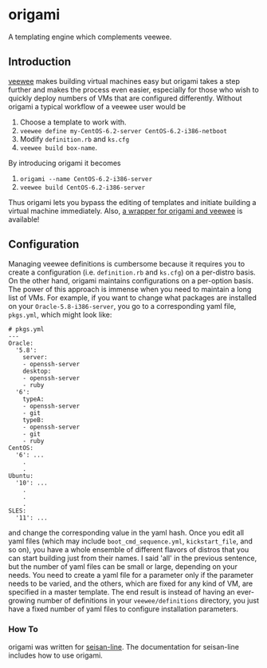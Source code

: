 # origami #
A templating engine which complements veewee.  

## Introduction ##
[veewee](http://github.com/jedi4ever/veewee) makes building virtual machines easy but origami takes a step further and makes the process even easier,
especially for those who wish to quickly deploy numbers of VMs that are configured differently.
Without origami a typical workflow of a veewee user would be

1. Choose a template to work with. 
2. `veewee define my-CentOS-6.2-server CentOS-6.2-i386-netboot`
3. Modify `definition.rb` and `ks.cfg`
4. `veewee build box-name`.

By introducing origami it becomes

1. `origami --name CentOS-6.2-i386-server`
2. `veewee build CentOS-6.2-i386-server`

Thus origami lets you bypass the editing of templates and initiate building a virtual machine immediately.
Also, [a wrapper for origami and veewee](http://github.com/akumano/seisan-line) is available!

## Configuration ##
Managing veewee definitions is cumbersome because it requires you to create a configuration (i.e. `definition.rb` and `ks.cfg`) on a per-distro basis.
On the other hand, origami maintains configurations on a per-option basis.
The power of this approach is immense when you need to maintain a long list of VMs.
For example, if you want to change what packages are installed on your `Oracle-5.8-i386-server`,
you go to a corresponding yaml file, `pkgs.yml`, which might look like:

    # pkgs.yml
    ---
    Oracle:
      '5.8':
        server:
        - openssh-server
        desktop:
        - openssh-server
        - ruby
      '6':
        typeA:
        - openssh-server
        - git
        typeB:
        - openssh-server
        - git
        - ruby
    CentOS:
      '6': ...
        .
        .
    Ubuntu:
      '10': ...
        .
        .
        .
    SLES:
      '11': ...

and change the corresponding value in the yaml hash.
Once you edit all yaml files (which may include `boot_cmd_sequence.yml`, `kickstart_file`, and so on), 
you have a whole ensemble of different flavors of distros that you can start building just from their names.
I said 'all' in the previous sentence, but the number of yaml files can be small or large,
depending on your needs.
You need to create a yaml file for a parameter only if the parameter needs to be varied, and the others, which are fixed for any kind of VM,
are specified in a master template. The end result is instead of having an ever-growing number of definitions in your `veewee/definitions` directory,
you just have a fixed number of yaml files to configure installation parameters.

### How To ###
origami was written for [seisan-line](http://github.com/akumano/seisan-line).
The documentation for seisan-line includes how to use origami.
